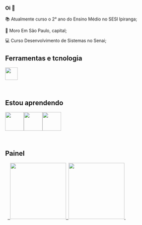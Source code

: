 ### Oi 👋

<!--
**lucasvaini/lucasvaini** is a ✨ _special_ ✨ repository because its `README.md` (this file) appears on your GitHub profile.

Here are some ideas to get you started:

- 🔭 I’m currently working on ...
- 🌱 I’m currently learning ...
- 👯 I’m looking to collaborate on ...
- 🤔 I’m looking for help with ...
- 💬 Ask me about ...
- 📫 How to reach me: ...
- 😄 Pronouns: ...
- ⚡ Fun fact: ...
-->

📚 Atualmente curso o 2° ano do Ensino Médio no SESI Ipiranga;

🏡 Moro Em São Paulo, capital;

💻 Curso Desenvolvimento de Sistemas no Senai;


## Ferramentas e tcnologia
<img src="https://cdn.jsdelivr.net/gh/devicons/devicon/icons/github/github-original.svg" width="40" height="40"/>

 


## Estou aprendendo
<img src="https://cdn.jsdelivr.net/gh/devicons/devicon/icons/html5/html5-original-wordmark.svg" width="60" height="60"/><img src="https://cdn.jsdelivr.net/gh/devicons/devicon/icons/css3/css3-original-wordmark.svg" width="60" height="60"/><img src="https://cdn.jsdelivr.net/gh/devicons/devicon/icons/vscode/vscode-original.svg" width="60" height="60"/>

 
<br>

## Painel
<div> 
<a href="https://github.com/lucasvaini"> 
<img height="180em" src="https://github-readme-stats.vercel.app/api/top-langs/?username=lucasvaini&layout=compact&langs_count=7&theme=dracula"/> 
<img height="180em" src="https://github-readme-stats.vercel.app/api?username=lucasvaini&show_icons=true&theme=dracula&include_all_commits=true&count_private=true"/> 
</div>
